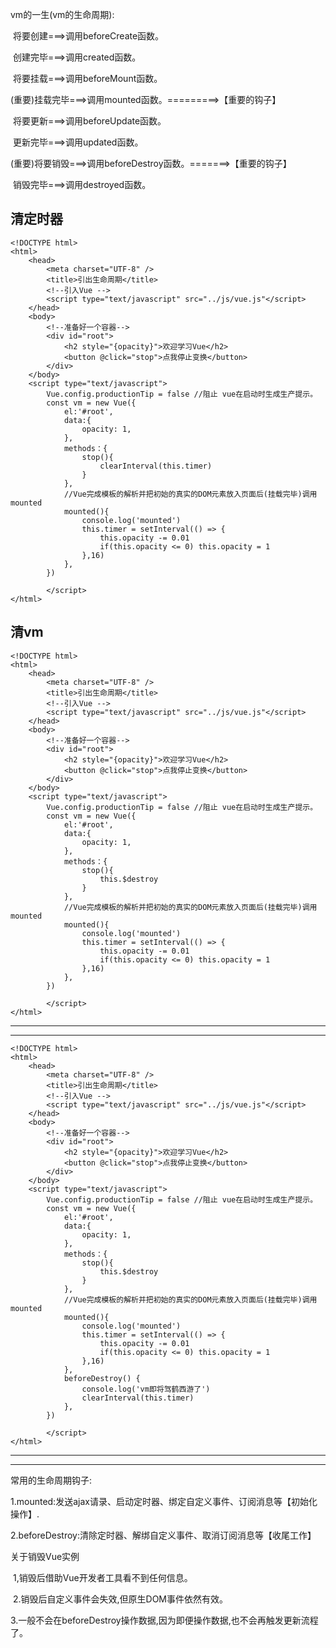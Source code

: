vm的一生(vm的生命周期):

​		将要创建===>调用beforeCreate函数。

​		创建完毕===>调用created函数。

​		将要挂载===>调用beforeMount函数。

​		(重要)挂载完毕===>调用mounted函数。=========>【重要的钩子】

​		将要更新===>调用beforeUpdate函数。

​		更新完毕===>调用updated函数。

​		(重要)将要销毁===>调用beforeDestroy函数。=======>【重要的钩子】

​		销毁完毕===>调用destroyed函数。



## 清定时器 

```
<!DOCTYPE html> 
<html>
    <head>
        <meta charset="UTF-8" />
        <title>引出生命周期</title>
        <!--引入Vue -->
        <script type="text/javascript" src="../js/vue.js"</script>
    </head>
    <body>
        <!--准备好一个容器-->
        <div id="root">
        	<h2 style="{opacity}">欢迎学习Vue</h2>
        	<button @click="stop">点我停止变换</button>
        </div>
    </body>
    <script type="text/javascript">
        Vue.config.productionTip = false //阻止 vue在启动时生成生产提示。
        const vm = new Vue({
            el:'#root', 
            data:{
                opacity: 1,
            },
            methods：{
            	stop(){
            		clearInterval(this.timer)
            	}
            },
            //Vue完成模板的解析并把初始的真实的DOM元素放入页面后(挂载完毕)调用mounted
            mounted(){
            	console.log('mounted')
            	this.timer = setInterval(() => {
            		this.opacity -= 0.01
            		if(this.opacity <= 0) this.opacity = 1 
            	},16)
            },
        })
        
        </script>
</html>
```



## 清vm

```
<!DOCTYPE html> 
<html>
    <head>
        <meta charset="UTF-8" />
        <title>引出生命周期</title>
        <!--引入Vue -->
        <script type="text/javascript" src="../js/vue.js"</script>
    </head>
    <body>
        <!--准备好一个容器-->
        <div id="root">
        	<h2 style="{opacity}">欢迎学习Vue</h2>
        	<button @click="stop">点我停止变换</button>
        </div>
    </body>
    <script type="text/javascript">
        Vue.config.productionTip = false //阻止 vue在启动时生成生产提示。
        const vm = new Vue({
            el:'#root', 
            data:{
                opacity: 1,
            },
            methods：{
            	stop(){
            		this.$destroy
            	}
            },
            //Vue完成模板的解析并把初始的真实的DOM元素放入页面后(挂载完毕)调用mounted
            mounted(){
            	console.log('mounted')
            	this.timer = setInterval(() => {
            		this.opacity -= 0.01
            		if(this.opacity <= 0) this.opacity = 1 
            	},16)
            },
        })
        
        </script>
</html>
```



------

------





```
<!DOCTYPE html> 
<html>
    <head>
        <meta charset="UTF-8" />
        <title>引出生命周期</title>
        <!--引入Vue -->
        <script type="text/javascript" src="../js/vue.js"</script>
    </head>
    <body>
        <!--准备好一个容器-->
        <div id="root">
        	<h2 style="{opacity}">欢迎学习Vue</h2>
        	<button @click="stop">点我停止变换</button>
        </div>
    </body>
    <script type="text/javascript">
        Vue.config.productionTip = false //阻止 vue在启动时生成生产提示。
        const vm = new Vue({
            el:'#root', 
            data:{
                opacity: 1,
            },
            methods：{
            	stop(){
            		this.$destroy
            	}
            },
            //Vue完成模板的解析并把初始的真实的DOM元素放入页面后(挂载完毕)调用mounted
            mounted(){
            	console.log('mounted')
            	this.timer = setInterval(() => {
            		this.opacity -= 0.01
            		if(this.opacity <= 0) this.opacity = 1 
            	},16)
            },
            beforeDestroy() {
            	console.log('vm即将驾鹤西游了')
            	clearInterval(this.timer)
            },
        })
        
        </script>
</html>
```



------

------

常用的生命周期钩子:

​		1.mounted:发送ajax请录、启动定时器、绑定自定义事件、订阅消息等【初始化操作】.

​		2.beforeDestroy:清除定时器、解绑自定义事件、取消订阅消息等【收尾工作】

关于销毁Vue实例

​		1,销毁后借助Vue开发者工具看不到任何信息。

​		2.销毁后自定义事件会失效,但原生DOM事件依然有效。

​		3.一般不会在beforeDestroy操作数据,因为即便操作数据,也不会再触发更新流程了。
